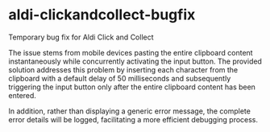 # aldi-clickandcollect-bugfix
Temporary bug fix for Aldi Click and Collect

The issue stems from mobile devices pasting the entire clipboard content instantaneously while concurrently activating the input button. The provided solution addresses this problem by inserting each character from the clipboard with a default delay of 50 milliseconds and subsequently triggering the input button only after the entire clipboard content has been entered.

In addition, rather than displaying a generic error message, the complete error details will be logged, facilitating a more efficient debugging process.
